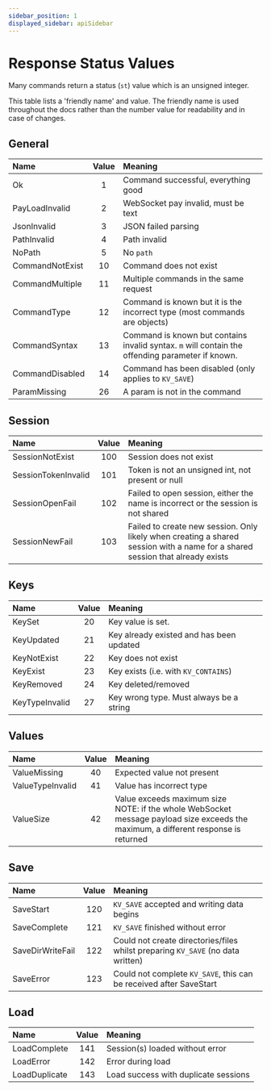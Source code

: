 ```yaml
---
sidebar_position: 1
displayed_sidebar: apiSidebar
---
```


# Response Status Values
Many commands return a status (`st`) value which is an unsigned integer.

This table lists a 'friendly name' and value. The friendly name is used throughout the docs rather than the number value for readability and in case of changes.


## General
|Name|Value|Meaning
|:---|:---:|:---|
|Ok|1|Command successful, everything good|
|PayLoadInvalid|2|WebSocket pay invalid, must be text|
|JsonInvalid|3|JSON failed parsing|
|PathInvalid|4|Path invalid|
|NoPath|5|No `path`|
|CommandNotExist|10|Command does not exist|
|CommandMultiple|11|Multiple commands in the same request|
|CommandType|12|Command is known but it is the incorrect type (most commands are objects)|
|CommandSyntax|13|Command is known but contains invalid syntax. `m` will contain the offending parameter if known.|
|CommandDisabled|14|Command has been disabled (only applies to `KV_SAVE`)|
|ParamMissing|26|A param is not in the command|


## Session
|Name|Value|Meaning
|:---|:---:|:---|
|SessionNotExist|100|Session does not exist|
|SessionTokenInvalid|101|Token is not an unsigned int, not present or null|
|SessionOpenFail|102|Failed to open session, either the name is incorrect or the session is not shared|
|SessionNewFail|103|Failed to create new session. Only likely when creating a shared session with a name for a shared session that already exists|


## Keys
|Name|Value|Meaning
|:---|:---:|:---|
|KeySet|20|Key value is set.|
|KeyUpdated|21|Key already existed and has been updated|
|KeyNotExist|22|Key does not exist|
|KeyExist|23|Key exists (i.e. with `KV_CONTAINS`)|
|KeyRemoved|24|Key deleted/removed|
|KeyTypeInvalid|27|Key wrong type. Must always be a string|


## Values
|Name|Value|Meaning
|:---|:---:|:---|
|ValueMissing|40|Expected value not present|
|ValueTypeInvalid|41|Value has incorrect type|
|ValueSize|42|Value exceeds maximum size <br/> NOTE: if the whole WebSocket message payload size exceeds the maximum, a different response is returned|


## Save
|Name|Value|Meaning
|:---|:---:|:---|
|SaveStart|120|`KV_SAVE` accepted and writing data begins|
|SaveComplete|121|`KV_SAVE` finished without error|
|SaveDirWriteFail|122|Could not create directories/files whilst preparing `KV_SAVE` (no data written)|
|SaveError|123|Could not complete `KV_SAVE`, this can be received after SaveStart|


## Load
|Name|Value|Meaning
|:---|:---:|:---|
|LoadComplete|141|Session(s) loaded without error|
|LoadError|142|Error during load|
|LoadDuplicate|143|Load success with duplicate sessions|
